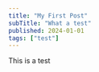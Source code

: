 ```yaml
---
title: "My First Post"
subTitle: "What a test"
published: 2024-01-01
tags: ["test"]
---
```


This is a test
